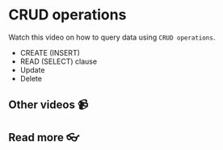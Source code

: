 # CRUD operations


Watch this video on how to query data using `CRUD operations`. 
<!-- [![setup duckdb and dbeaver and testing](https://github.com/kokchun/assets/blob/main/oop_advanced/dbeaver_setup.png?raw=true)](https://youtu.be/b9VMLSXKHwk) -->


- CREATE (INSERT)
- READ (SELECT) clause
- Update
- Delete


## Other videos 📹

## Read more 👓
